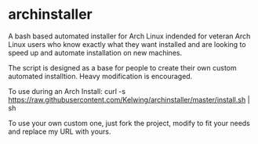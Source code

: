 archinstaller
=============

A bash based automated installer for Arch Linux indended for veteran Arch Linux users who know exactly what they want installed and are looking to speed up and automate installation on new machines.

The script is designed as a base for people to create their own custom automated installtion. Heavy modification is encouraged.

To use during an Arch Install: curl -s https://raw.githubusercontent.com/Kelwing/archinstaller/master/install.sh | sh

To use your own custom one, just fork the project, modify to fit your needs and replace my URL with yours.
